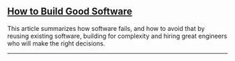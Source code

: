 ## [How to Build Good Software](https://github.com/Havimaki/useful-resources/blob/master/%5BGeneral%5D%20on%20programming/how-to-build-good-software.md)
<p>This article summarizes how software fails, and how to avoid that by reusing existing software, building for complexity and hiring great engineers who will make the right decisions.</p>
<!-- <details>
<summary><b>Elevator Pitch</b></summary>
<p>This article summarizes how software fails, and how to avoid that by reusing existing software, building for complexity and hiring great engineers who will make the right decisions.</p>
</details> -->

---